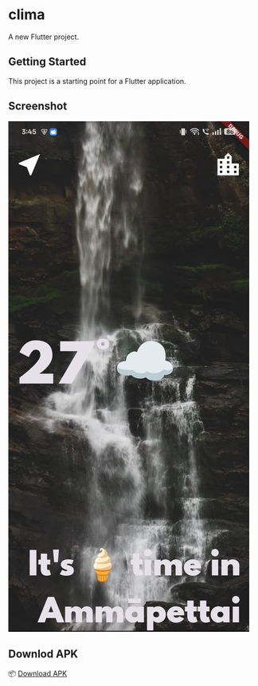 # clima

A new Flutter project.

## Getting Started

This project is a starting point for a Flutter application.


## Screenshot

![App Screenshot](images/screenshot.jpeg)

## Downlod APK

📦 [Download APK](https://drive.google.com/file/d/1FBFA8FMr77GTfgssVxkUDJ7UJ7bdlunK/view?usp=sharing)